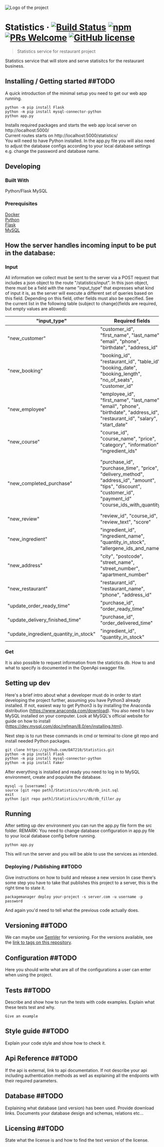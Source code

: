

![Logo of the project](https://kit8.net/images/thumbnails/700/525/detailed/1/Graph.png)

# Statistics &middot; [![Build Status](https://img.shields.io/travis/npm/npm/latest.svg?style=flat-square)](https://travis-ci.org/npm/npm) [![npm](https://img.shields.io/npm/v/npm.svg?style=flat-square)](https://www.npmjs.com/package/npm) [![PRs Welcome](https://img.shields.io/badge/PRs-welcome-brightgreen.svg?style=flat-square)](http://makeapullrequest.com) [![GitHub license](https://img.shields.io/badge/license-MIT-blue.svg?style=flat-square)](https://github.com/your/your-project/blob/master/LICENSE)
> Statistics service for restaurant project

Statistics service that will store and serve statisitcs for the restaurant business.

## Installing / Getting started ##TODO

A quick introduction of the minimal setup you need to get our web app running.

```shell
python -m pip install Flask
python -m pip install mysql-connector-python
python app.py
```

Installs required packages and starts the web app local server on http://localhost:5000/  
Current routes starts on http://localhost:5000/statistics/  
You will need to have Python installed. In the app.py file you will also need to adjust the database configs according to your local database settings e.g. change the password and database name.

## Developing

### Built With
Python/Flask
MySQL

### Prerequisites
[Docker](https://www.docker.com/get-started)  
[Python](https://www.python.org/)  
[Flask](http://flask.pocoo.org/)  
[MySQL](https://www.mysql.com/)


## How the server handles incoming input to be put in the database:
### Input
All information we collect must be sent to the server via a POST request that includes a json object to the route "/statistics/input".
In this json object, there must be a field with the name "input_type" that expresses what kind of input it is, as the server will
execute a different set of queries based on this field. Depending on this field, other fields must also be specified.
See the current list in the following table (subject to change)(fields are required, but empty values are allowed):

| "input_type" |Required fields|Notes|
|---|---|---|
|"new_customer"|"customer_id", "first_name", "last_name", "email", "phone", "birthdate", "address_id"|Address must already exist in address table|
|"new_booking"|"booking_id", "restaurant_id", "table_id", "booking_date", "booking_length", "no_of_seats", "customer_id"|Customer must be in customer table|
|"new_employee"|"employee_id", "first_name", "last_name", "email", "phone", "birthdate", "address_id", "restaurant_id", "salary", "start_date"|Address and restaurant must exist in their own table|
|"new_course"|"course_id", "course_name", "price", "category", "information", "ingredient_ids"|"ingredient_ids" expects a *list* of ids|
|"new_completed_purchase"|"purchase_id", "purchase_time", "price", "delivery_method", "address_id", "amount", "tips", "discount", "customer_id", "payment_id" "course_ids_with_quantity"| "price" refers to stock price the customer would normally be expected to pay, while "amount" is the total amount payed after discounts and including tips. "course_ids_with_quantity" expects a *list* of *lists*|
|"new_review"|"review_id", "course_id", "review_text", "score"
|"new_ingredient"|"ingredient_id", "ingredient_name", "quantity_in_stock", "allergene_ids_and_names"| "allergene_ids_and_names" expects a *list* of *lists*|
|"new_address"| "city", "postcode", "street_name", "street_number", "apartment_number"|
|"new_restaurant"|"restaurant_id", "restaurant_name", "phone", "address_id"|
|"update_order_ready_time"|"purchase_id", "order_ready_time"|When was the preperation of the order finished|  
|"update_delivery_finished_time"|"purchase_id", "order_delivered_time"|When was the delivery of the order finished|
|"update_ingredient_quantity_in_stock"|"ingredient_id", "quantity_in_stock"|Updates table value to correct amount in stock|

### Get
It is also possible to request information from the statictics db. How to and what to specify is documented in the OpenApi swagger file.

## Setting up dev

Here's a brief intro about what a developer must do in order to start developing
the project further, assuming you have Python3 already installed. If not, easiest way to get Python3 is by installing the Anaconda distribution (https://www.anaconda.com/download). You also need to hav MySQL installed on your computer. Look at MySQL's official website for guide on how to install (https://dev.mysql.com/doc/refman/8.0/en/installing.html).

Next step is to run these commands in cmd or terminal to clone git repo and install needed Python packages.
```shell
git clone https://github.com/DAT210/Statistics.git
python -m pip install Flask
python -m pip install mysql-connector-python
python -m pip install Faker
```

After everything is installed and ready you need to log in to MySQL environment, create and populate the database.
```shell
mysql -u [username] -p 
source [git repo path]/Statistics/src/db/db_init.sql
exit
python [git repo path]/Statistics/src/db/db_filler.py
```

## Running

After setting up dev environment you can run the app.py file form the src folder.
REMARK: You need to change database configuration in app.py file to your local database config before running.
```shell
python app.py
```
This will run the server and you will be able to use the services as intended.

### Deploying / Publishing ##TODO
Give instructions on how to build and release a new version
In case there's some step you have to take that publishes this project to a
server, this is the right time to state it.

```shell
packagemanager deploy your-project -s server.com -u username -p password
```

And again you'd need to tell what the previous code actually does.

## Versioning ##TODO

We can maybe use [SemVer](http://semver.org/) for versioning. For the versions available, see the [link to tags on this repository](/tags).


## Configuration ##TODO
Here you should write what are all of the configurations a user can enter when
using the project.

## Tests ##TODO
Describe and show how to run the tests with code examples.
Explain what these tests test and why.

```shell
Give an example
```

## Style guide ##TODO
Explain your code style and show how to check it.

## Api Reference ##TODO
If the api is external, link to api documentation. If not describe your api including authentication methods as well as explaining all the endpoints with their required parameters.


## Database ##TODO

Explaining what database (and version) has been used. Provide download links.
Documents your database design and schemas, relations etc... 

## Licensing ##TODO

State what the license is and how to find the text version of the license.
